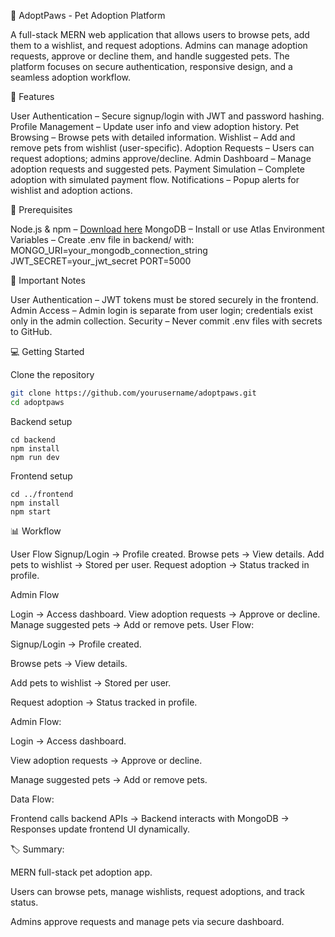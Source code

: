 🐾 AdoptPaws - Pet Adoption Platform

A full-stack MERN web application that allows users to browse pets, add them to a wishlist, and request adoptions. Admins can manage adoption requests, approve or decline them, and handle suggested pets. The platform focuses on secure authentication, responsive design, and a seamless adoption workflow.

🚀 Features

User Authentication – Secure signup/login with JWT and password hashing.
Profile Management – Update user info and view adoption history.
Pet Browsing – Browse pets with detailed information.
Wishlist – Add and remove pets from wishlist (user-specific).
Adoption Requests – Users can request adoptions; admins approve/decline.
Admin Dashboard – Manage adoption requests and suggested pets.
Payment Simulation – Complete adoption with simulated payment flow.
Notifications – Popup alerts for wishlist and adoption actions.

📌 Prerequisites

Node.js & npm – [Download here](https://nodejs.org/en/download)
MongoDB – Install or use Atlas
Environment Variables – Create .env file in backend/ with:
MONGO_URI=your_mongodb_connection_string
JWT_SECRET=your_jwt_secret
PORT=5000

🔑 Important Notes

User Authentication – JWT tokens must be stored securely in the frontend.
Admin Access – Admin login is separate from user login; credentials exist only in the admin collection.
Security – Never commit .env files with secrets to GitHub.

💻 Getting Started

Clone the repository

```bash
git clone https://github.com/yourusername/adoptpaws.git
cd adoptpaws
```

Backend setup
```
cd backend
npm install
npm run dev
```

Frontend setup
```
cd ../frontend
npm install
npm start
```

📊 Workflow

User Flow
Signup/Login → Profile created.
Browse pets → View details.
Add pets to wishlist → Stored per user.
Request adoption → Status tracked in profile.

Admin Flow

Login → Access dashboard.
View adoption requests → Approve or decline.
Manage suggested pets → Add or remove pets.
User Flow:

Signup/Login → Profile created.

Browse pets → View details.

Add pets to wishlist → Stored per user.

Request adoption → Status tracked in profile.

Admin Flow:

Login → Access dashboard.

View adoption requests → Approve or decline.

Manage suggested pets → Add or remove pets.

Data Flow:

Frontend calls backend APIs → Backend interacts with MongoDB → Responses update frontend UI dynamically.

🏷️ Summary:

MERN full-stack pet adoption app.

Users can browse pets, manage wishlists, request adoptions, and track status.

Admins approve requests and manage pets via secure dashboard.


